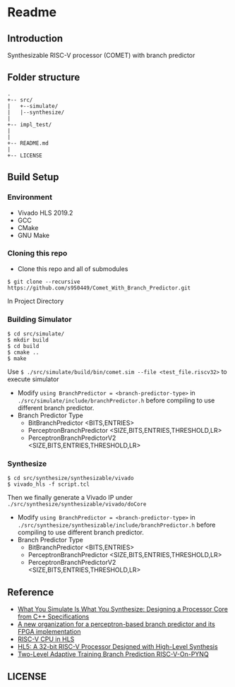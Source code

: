 # Readme
## Introduction
Synthesizable RISC-V processor (COMET) with branch predictor
## Folder structure
```
.
+-- src/    
|   +--simulate/
|   |--synthesize/
|
+-- impl_test/
|
|
+-- README.md
|
+-- LICENSE
```

## Build Setup
### Environment
* Vivado HLS 2019.2
* GCC
* CMake
* GNU Make
### Cloning this repo
* Clone this repo and all of submodules
```
$ git clone --recursive https://github.com/s950449/Comet_With_Branch_Predictor.git
```
In Project Directory
### Building Simulator
```
$ cd src/simulate/
$ mkdir build
$ cd build
$ cmake ..
$ make
```
Use `$ ./src/simulate/build/bin/comet.sim --file <test_file.riscv32>` to execute simulator
* Modify `using BranchPredictor = <branch-predictor-type>`
 in `./src/simulate/include/branchPredictor.h` before compiling to use different branch predictor. 
* Branch Predictor Type
    * BitBranchPredictor <BITS,ENTRIES>
    * PerceptronBranchPredictor <SIZE,BITS,ENTRIES,THRESHOLD,LR>
    * PerceptronBranchPredictorV2 <SIZE,BITS,ENTRIES,THRESHOLD,LR>
### Synthesize 
```
$ cd src/synthesize/synthesizable/vivado
$ vivado_hls -f script.tcl
```
Then we finally generate a Vivado IP under `./src/synthesize/synthesizable/vivado/doCore`
* Modify `using BranchPredictor = <branch-predictor-type>`
 in `./src/synthesize/synthesizable/include/branchPredictor.h` before compiling to use different branch predictor. 
* Branch Predictor Type
    * BitBranchPredictor <BITS,ENTRIES>
    * PerceptronBranchPredictor <SIZE,BITS,ENTRIES,THRESHOLD,LR>
    * PerceptronBranchPredictorV2 <SIZE,BITS,ENTRIES,THRESHOLD,LR>


## Reference
* [What You Simulate Is What You Synthesize: Designing a Processor Core from C++ Specifications](https://hal.archives-ouvertes.fr/hal-02303453/document)
* [A new organization for a perceptron-based branch predictor and its FPGA implementation](https://ieeexplore.ieee.org/document/1430166)
* [RISC-V CPU in HLS](https://www.hanselmandrew.com/projects/risc-v-cpu-in-hls)
* [HL5: A 32-bit RISC-V Processor Designed with High-Level Synthesis](https://www.inf.pucrs.br/~calazans/graduate/SDAC/saltos.pdf)
* [Two-Level Adaptive Training Branch Prediction RISC-V-On-PYNQ](https://github.com/drichmond/RISC-V-On-PYNQ)

## LICENSE
